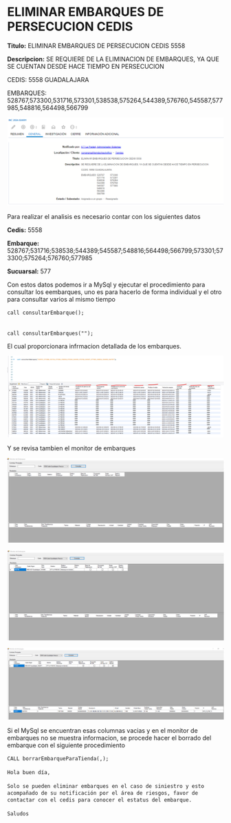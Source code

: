 # ELIMINAR EMBARQUES DE PERSECUCION CEDIS

**Titulo:** ELIMINAR EMBARQUES DE PERSECUCION CEDIS 5558

**Descripcion:** SE REQUIERE DE LA ELIMINACION DE EMBARQUES, YA QUE SE CUENTAN DESDE HACE TIEMPO EN PERSECUCION 

CEDIS: 5558 GUADALAJARA 

EMBARQUES: 528767,573300,531716,573301,538538,575264,544389,576760,545587,577985,548816,564498,566799

![texto_alternativo](./img/EliminarEmbarqueSinVoBo.png)

Para realizar el analisis es necesario contar con los siguientes datos

**Cedis:** 5558

**Embarque:** 528767;531716;538538;544389;545587;548816;564498;566799;573301;573300;575264;576760;577985

**Sucuarsal:** 577

Con estos datos podemos ir a MySql y ejecutar el procedimiento para consultar los eembarques, uno es para hacerlo de forma individual y el otro para consultar varios al mismo tiempo

    call consultarEmbarque();


    call consultarEmbarques("");

El cual proporcionara infrmacion detallada de los embarques.

![texto_alternativo](./img/EliminarEmbarqueSinVoBo2.png)

Y se revisa tambien el monitor de embarques

![texto_alternativo](./img/EliminarEmbarqueSinVoBo5.png)

![texto_alternativo](./img/EliminarEmbarqueSinVoBo3.png)

![texto_alternativo](./img/EliminarEmbarqueSinVoBo4.png)

Si el MySql se encuentran esas columnas vacias y en el monitor de embarques no se muestra informacion, se procede hacer el borrado del embarque con el siguiente procedimiento

    CALL borrarEmbarqueParaTienda(,);

    Hola buen día,

    Solo se pueden eliminar embarques en el caso de siniestro y esto acompañado de su notificación por el área de riesgos, favor de contactar con el cedis para conocer el estatus del embarque.

    Saludos

